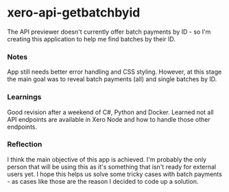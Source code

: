 # xero-api-getbatchbyid
The API previewer doesn't currently offer batch payments by ID - so I'm creating this application to help me find batches by their ID.

### Notes

App still needs better error handling and CSS styling. However, at this stage the main goal was to reveal batch payments (all) and single batches by ID. 

### Learnings

Good revision after a weekend of C#, Python and Docker. Learned not all API endpoints are available in Xero Node and how to handle those other endpoints. 

### Reflection
I think the main objective of this app is achieved. I'm probably the only person that will be using this as it's something that isn't ready for external users yet. I hope this helps us solve some tricky cases with batch payments - as cases like those are the reason I decided to code up a solution. 
